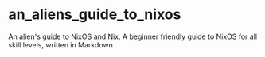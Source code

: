 # an_aliens_guide_to_nixos

An alien's guide to NixOS and Nix. A beginner friendly guide to NixOS for all skill levels, written in Markdown
